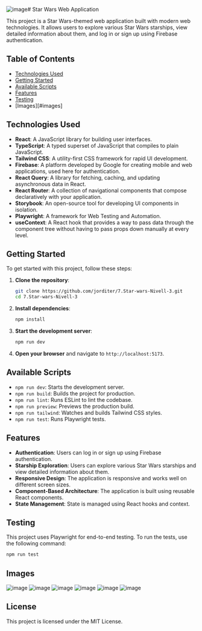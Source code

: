 ![image](https://github.com/user-attachments/assets/a54603ae-efa1-4339-aaf6-eadee46a2541)# Star Wars Web Application

This project is a Star Wars-themed web application built with modern web technologies. It allows users to explore various Star Wars starships, view detailed information about them, and log in or sign up using Firebase authentication.

## Table of Contents

- [Technologies Used](#technologies-used)
- [Getting Started](#getting-started)
- [Available Scripts](#available-scripts)
- [Features](#features)
- [Testing](#testing)
- [Images][#images]

## Technologies Used

- **React**: A JavaScript library for building user interfaces.
- **TypeScript**: A typed superset of JavaScript that compiles to plain JavaScript.
- **Tailwind CSS**: A utility-first CSS framework for rapid UI development.
- **Firebase**: A platform developed by Google for creating mobile and web applications, used here for authentication.
- **React Query**: A library for fetching, caching, and updating asynchronous data in React.
- **React Router**: A collection of navigational components that compose declaratively with your application.
- **Storybook**: An open-source tool for developing UI components in isolation.
- **Playwright**: A framework for Web Testing and Automation.
- **useContext**: A React hook that provides a way to pass data through the component tree without having to pass props down manually at every level.

## Getting Started

To get started with this project, follow these steps:

1. **Clone the repository**:
   ```sh
   git clone https://github.com/jorditer/7.Star-wars-Nivell-3.git
   cd 7.Star-wars-Nivell-3
   ```

2. **Install dependencies**:
   ```sh
   npm install
   ```

3. **Start the development server**:
   ```sh
   npm run dev
   ```

4. **Open your browser** and navigate to `http://localhost:5173`.

## Available Scripts

- `npm run dev`: Starts the development server.
- `npm run build`: Builds the project for production.
- `npm run lint`: Runs ESLint to lint the codebase.
- `npm run preview`: Previews the production build.
- `npm run tailwind`: Watches and builds Tailwind CSS styles.
- `npm run test`: Runs Playwright tests.

## Features

- **Authentication**: Users can log in or sign up using Firebase authentication.
- **Starship Exploration**: Users can explore various Star Wars starships and view detailed information about them.
- **Responsive Design**: The application is responsive and works well on different screen sizes.
- **Component-Based Architecture**: The application is built using reusable React components.
- **State Management**: State is managed using React hooks and context.

## Testing

This project uses Playwright for end-to-end testing. To run the tests, use the following command:

```sh
npm run test
```
## Images

![image](https://github.com/user-attachments/assets/b53e727d-92c3-4d37-a4fb-6f5aec860337)
![image](https://github.com/user-attachments/assets/19a4c87f-f96a-4c18-b1c9-8ef25a7df3ba)
![image](https://github.com/user-attachments/assets/25019ec0-5ca9-4344-8f26-8e785d46285c)
![image](https://github.com/user-attachments/assets/61f35064-d163-4a8a-8b22-6e7cf0eedb6d)
![image](https://github.com/user-attachments/assets/4d07f40a-a815-44ef-909c-e64e7db769a7)
![image](https://github.com/user-attachments/assets/4349048b-6955-47ff-8daa-f2a0b6270e51)

## License

This project is licensed under the MIT License.
